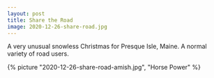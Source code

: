 ```yaml
---
layout: post
title: Share the Road
image: 2020-12-26-share-road.jpg
---
```


A very unusual snowless Christmas for Presque Isle, Maine. A normal variety of road users. 

<!--more-->

{% picture "2020-12-26-share-road-amish.jpg", "Horse Power" %}



